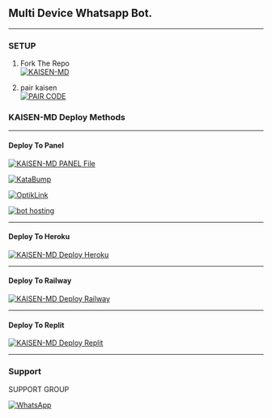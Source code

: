 

## Multi Device Whatsapp Bot.

***

### SETUP

1. Fork The Repo
    <br>
<a href="https://github.com/sumon9836/KAISEN-MD-V2/fork"><img title="KAISEN-MD" src="https://img.shields.io/badge/FORK KAISEN-MD-h?color=black&style=for-the-badge&logo=stackshare"></a>

2. pair kaisen
    <br>
<a href="https://kaisen-md-pair.onrender.com"><img title="PAIR CODE" src="https://img.shields.io/badge/GET SESSION-h?color=black&style=for-the-badge&logo=msi"></a>



### KAISEN-MD Deploy Methods


--------

#### Deploy To Panel 

<a href="https://drive.google.com/file/d/19H8_kK98MDlGvSP5su6qkEj08wlFDmuF/view?usp=drivesdk"><img title="KAISEN-MD PANEL File" src="https://img.shields.io/badge/File-KAISEN MD PANEL -h?color=black&style=for-the-badge&logo="></a>


<a href="https://katabump.com"><img title="KataBump" src="https://img.shields.io/badge/DEPLOY Katabump-h?color=black&style=for-the-badge&logo=katabump"></a>



<a href="optiklink.com"><img title="OptikLink" src="https://img.shields.io/badge/DEPLOY OptikLink-h?color=black&style=for-the-badge&logo=katabump"></a>


<a href="https://bot-hosting.net"><img title="bot hosting" src="https://img.shields.io/badge/DEPLOY bot hosting-h?color=black&style=for-the-badge&logo=katabump"></a>

-------

#### Deploy To Heroku 

<a href="heroku.com"><img title="KAISEN-MD Deploy Heroku" src="https://img.shields.io/badge/DEPLOY HEROKU-h?color=black&style=for-the-badge&logo=heroku"></a>


---
#### Deploy To Railway

<a href="https://railway.com/new"><img title="KAISEN-MD Deploy Railway" src="https://img.shields.io/badge/DEPLOY RAILWAY-h?color=black&style=for-the-badge&logo=Railway"></a>


---
#### Deploy To Replit

<a href="https://replit.com/github/sumon9836/KAISEN-MD"><img title="KAISEN-MD Deploy Replit" src="https://img.shields.io/badge/DEPLOY REPLIT-h?color=black&style=for-the-badge&logo=Replit"></a>

---
 
 ### Support

SUPPORT GROUP

<a href="https://chat.whatsapp.com/CQyxExEBMGvEnkA32zqbNY"><img alt="WhatsApp" src="https://camo.githubusercontent.com/2157131829ac512183ee8f8b6c6f803688a4cc66a2e686602844e80478401a7c/68747470733a2f2f696d672e736869656c64732e696f2f62616467652f4a6f696e2047726f75702d3235443336363f7374796c653d666f722d7468652d6261646765266c6f676f3d7768617473617070266c6f676f436f6c6f
                                                             723d7768697465"/></a>
